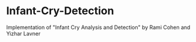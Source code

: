 # Infant-Cry-Detection
Implementation of "Infant Cry Analysis and Detection" by Rami Cohen and Yizhar Lavner
